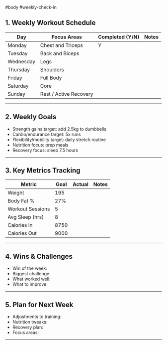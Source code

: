 #body #weekly-check-in 

## 1. Weekly Workout Schedule
| Day       | Focus Areas            | Completed (Y/N) | Notes |
| --------- | ---------------------- | --------------- | ----- |
| Monday    | Chest and Triceps      | Y               |       |
| Tuesday   | Back and Biceps        |                 |       |
| Wednesday | Legs                   |                 |       |
| Thursday  | Shoulders              |                 |       |
| Friday    | Full Body              |                 |       |
| Saturday  | Core                   |                 |       |
| Sunday    | Rest / Active Recovery |                 |       |

---
## 2. Weekly Goals

- Strength gains target: add 2.5kg to dumbbells
- Cardio/endurance target: 5x runs
- Flexibility/mobility target: daily stretch routine
- Nutrition focus: prep meals
- Recovery focus: sleep 7.5 hours

---
## 3. Key Metrics Tracking
| Metric           | Goal | Actual | Notes |
| ---------------- | ---- | ------ | ----- |
| Weight           | 195  |        |       |
| Body Fat %       | 27%  |        |       |
| Workout Sessions | 5    |        |       |
| Avg Sleep (hrs)  | 8    |        |       |
| Calories In      | 8750 |        |       |
| Calories Out     | 9000 |        |       |

---
## 4. Wins & Challenges

- Win of the week: 
- Biggest challenge: 
- What worked well: 
- What to improve: 

---
## 5. Plan for Next Week

- Adjustments to training: 
- Nutrition tweaks: 
- Recovery plan: 
- Focus areas: 

---